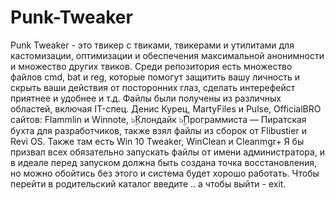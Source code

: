 # Punk-Tweaker
Punk Tweaker - это твикер с твиками, твикерами и утилитами для кастомизации, оптимизации и обеспечения максимальной анонимности и множество других твиков. Среди репозитория есть множество файлов cmd, bat и reg, которые помогут защитить вашу личность и скрыть ваши действия от посторонних глаз, сделать интерефейст приятнее и удобнее и т.д. Файлы были получены из различных областей, включая IT-спец. Денис Курец, MartyFiles и Pulse, OfficialBRO сайтов: Flammlin и Winnote, ๖ۣۜКлондайк ๖ۣۜПрограммиста — Пиратская бухта для разработчиков, также взял файлы из сборок от Flibustier и Revi OS. Также там есть Win 10 Tweaker, WinClean и Cleanmgr+ Я бы призвал всех обязательно запускать файлы от имени администратора, и в идеале перед запуском должна быть создана точка восстановления, но можно обойтись без этого и система будет хорошо работать.
Чтобы перейти в родительский каталог введите .. а чтобы выйти - exit.
